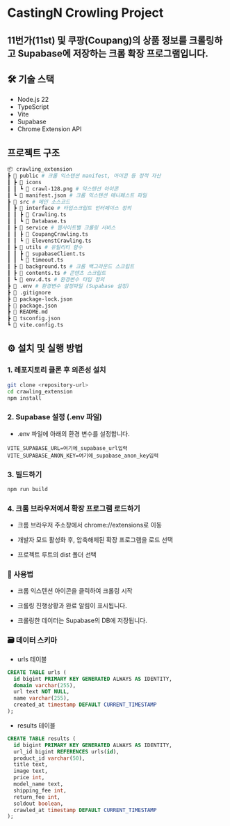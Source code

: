 # CastingN Crowling Project

## 11번가(11st) 및 쿠팡(Coupang)의 상품 정보를 크롤링하고 Supabase에 저장하는 크롬 확장 프로그램입니다.

## 🛠️ 기술 스택

- Node.js 22
- TypeScript
- Vite
- Supabase
- Chrome Extension API

## 프로젝트 구조

```bash
📦 crawling_extension
┣ 📂 public # 크롬 익스텐션 manifest, 아이콘 등 정적 자산
┃ ┣ 📂 icons
┃ ┃ ┗ 📜 crawl-128.png # 익스텐션 아이콘
┃ ┗ 📜 manifest.json # 크롬 익스텐션 매니페스트 파일
┣ 📂 src # 메인 소스코드
┃ ┣ 📂 interface # 타입스크립트 인터페이스 정의
┃ ┃ ┣ 📜 Crawling.ts
┃ ┃ ┗ 📜 Database.ts
┃ ┣ 📂 service # 웹사이트별 크롤링 서비스
┃ ┃ ┣ 📜 CoupangCrawling.ts
┃ ┃ ┗ 📜 ElevenstCrawling.ts
┃ ┣ 📂 utils # 유틸리티 함수
┃ ┃ ┣ 📜 supabaseClient.ts
┃ ┃ ┗ 📜 timeout.ts
┃ ┣ 📜 background.ts # 크롬 백그라운드 스크립트
┃ ┣ 📜 contents.ts # 콘텐츠 스크립트
┃ ┗ 📜 env.d.ts # 환경변수 타입 정의
┣ 📜 .env # 환경변수 설정파일 (Supabase 설정)
┣ 📜 .gitignore
┣ 📜 package-lock.json
┣ 📜 package.json
┣ 📜 README.md
┣ 📜 tsconfig.json
┗ 📜 vite.config.ts
```

## ⚙️ 설치 및 실행 방법

### 1. 레포지토리 클론 후 의존성 설치

```bash
git clone <repository-url>
cd crawling_extension
npm install
```

### 2. Supabase 설정 (.env 파일)

- .env 파일에 아래의 환경 변수를 설정합니다.

```env
VITE_SUPABASE_URL=여기에_supabase_url입력
VITE_SUPABASE_ANON_KEY=여기에_supabase_anon_key입력
```

### 3. 빌드하기

```bash
npm run build
```

### 4. 크롬 브라우저에서 확장 프로그램 로드하기

- 크롬 브라우저 주소창에서 chrome://extensions로 이동

- 개발자 모드 활성화 후, 압축해제된 확장 프로그램을 로드 선택

- 프로젝트 루트의 dist 폴더 선택

### 🚀 사용법

- 크롬 익스텐션 아이콘을 클릭하여 크롤링 시작

- 크롤링 진행상황과 완료 알림이 표시됩니다.

- 크롤링한 데이터는 Supabase의 DB에 저장됩니다.

### 🗃 데이터 스키마

- urls 테이블

```sql
CREATE TABLE urls (
  id bigint PRIMARY KEY GENERATED ALWAYS AS IDENTITY,
  domain varchar(255),
  url text NOT NULL,
  name varchar(255),
  created_at timestamp DEFAULT CURRENT_TIMESTAMP
);
```

- results 테이블

```sql
CREATE TABLE results (
  id bigint PRIMARY KEY GENERATED ALWAYS AS IDENTITY,
  url_id bigint REFERENCES urls(id),
  product_id varchar(50),
  title text,
  image text,
  price int,
  model_name text,
  shipping_fee int,
  return_fee int,
  soldout boolean,
  crawled_at timestamp DEFAULT CURRENT_TIMESTAMP
);
```
